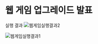 <h1>웹 게임 업그레이드 발표</h1>

실행 결과
![웹게임실행결과2](https://github.com/Bottomdeal/game/assets/120577570/145b0fa8-5cb5-4db9-af95-b6e505b943c6)

![웹게임실행결과1](https://github.com/Bottomdeal/game/assets/120577570/d8b2e133-5e62-4a63-9cd6-fda39b906c26)
